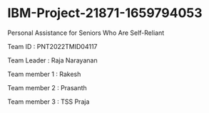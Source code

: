 # IBM-Project-21871-1659794053
Personal Assistance for Seniors Who Are Self-Reliant

Team ID : PNT2022TMID04117

Team Leader    : Raja Narayanan

Team member 1 : Rakesh

Team member 2 : Prasanth

Team member 3 : TSS Praja

